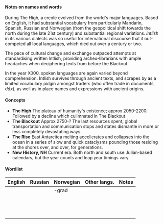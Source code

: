 #### Notes on names and words

During The High, a creole evolved from the world's major languages. Based on English, it had substantial vocabulary from particularly Mandarin, Spanish, Russian and Norwegian (from the geopolitical shift towards the north during the late 21st century) and substantial regional variations. *Intlish* in its various dialects was so useful for international discourse that it out-competed all local languages, which died out over a century or two. 

The pace of cultural change and exchange outpaced attempts at standardising written Intlish, providing archeo-librarians with ample headaches when deciphering texts from before the Blackout. 

In the year X000, spoken languages are again varied beyond comprehension. Intlish survives through ancient texts, and scrapes by as a limited vocabulary pidgin amongst traders (who often trade in documents, *dåx*), as well as in place names and expressions with ancient origins. 

#### Concepts
* **The High** The plateau of humanity's existence; approx 2050-2200. Followed by a decline which culimnated in The Blackout
* **The Blackout** Approx 2750-? The last resources spent, global transportation and communication stops and states dismantle in more or less completely devastating ways.
* **The Rise** East Antarcitca melting accellerates and collapses into the ocean in a series of slow and quick cataclysms pounding those residing at the shores over, and over, for generations.
* **New History, NH** Current era. Both north and south use Julian-based calendars, but the year counts and leap year timings vary.

#### Wordlist
|English   	|Russian   	|Norwegian   	|Other langs.   	|Notes   	|
|---	|---	|---	|---	|---	|
|   	|   	|-grad   	|   	|   	|
|   	|   	|   	|   	|   	|
|   	|   	|   	|   	|   	|
|   	|   	|   	|   	|   	|
|   	|   	|   	|   	|   	|
|   	|   	|   	|   	|   	|
|   	|   	|   	|   	|   	|
|   	|   	|   	|   	|   	|
|   	|   	|   	|   	|   	|
|   	|   	|   	|   	|   	|
|   	|   	|   	|   	|   	|
|   	|   	|   	|   	|   	|
|   	|   	|   	|   	|   	|
|   	|   	|   	|   	|   	|
